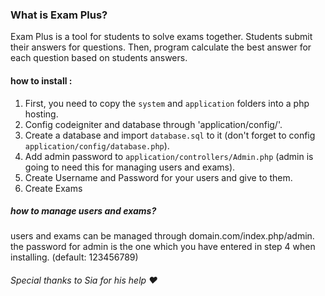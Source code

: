 ### What is Exam Plus?
Exam Plus is a tool for students to solve exams together. Students submit their answers for questions. Then, program calculate the best answer for each question based on students answers.

#### how to install :
1. First, you need to copy the `system` and `application` folders into a php hosting.
2. Config codeigniter and database through 'application/config/'.
3. Create a database and import `database.sql` to it (don't forget to config `application/config/database.php`).
4. Add admin password to `application/controllers/Admin.php` (admin is going to need this for managing users and exams).
5. Create Username and Password for your users and give to them.
6. Create Exams

##### how to manage users and exams?
users and exams can be managed through domain.com/index.php/admin.\
the password for admin is the one which you have entered in step 4 when installing. (default: 123456789)

###### Special thanks to Sia for his help :heart:
